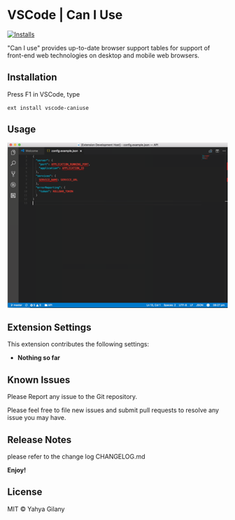 # VSCode | Can I Use
[![Installs](http://vsmarketplacebadge.apphb.com/installs/yahya-gilany.vscode-caniuse.svg
)](https://marketplace.visualstudio.com/items?itemName=yahya-gilany.vscode-caniuse)

"Can I use" provides up-to-date browser support tables for support of front-end web technologies on desktop and mobile web browsers.

## Installation

Press F1 in VSCode, type 
```
ext install vscode-caniuse
```

## Usage
![Usage](images/usage.gif)

## Extension Settings

This extension contributes the following settings:
- **Nothing so far**
## Known Issues

Please Report any issue to the Git repository.

Please feel free to file new issues and submit pull requests to resolve any issue you may have.


## Release Notes

please refer to the change log CHANGELOG.md

**Enjoy!**

## License

MIT © Yahya Gilany
